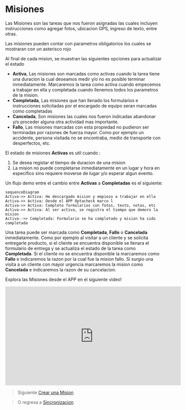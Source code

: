# Misiones

Las Misiones son las tareas que nos fueron asignadas las cuales incluyen instrucciones como agregar fotos, ubicacion GPS, ingreso de texto, entre otras. 

Las misiones pueden contar con parametros obligatorios los cuales se mostraran con un asterisco rojo

Al final de cada mision, se muestran las siguientes opciones para actualizar el estado

 - **Activa**, Las misiones son marcadas como activas cuando la tarea tiene una duracion la cual deseamos medir y/o no es posible terminar inmediatamente. Marcaremos la tarea como activa cuando empecemos a trabajar en ella y completada cuando llenemos todos los parametros de la mision. 
 - **Completada**, Las misiones que han llenado los formularios e instrucciones solicitadas por el encargado de equipo seran marcadas como completadas
 - **Cancelada**, Son misiones las cuales nos fueron indicadas abandonar y/o proceder alguna otra actividad mas importante.
 - **Fallo**, Las misiones marcadas con esta propiedad no pudieron ser terminadas por razones de fuerza mayor. Como por ejemplo un accidente, persona visitada no se encontraba, medio de transporte con desperfectos, etc. 

El estado de misiones **Activas** es util cuando :

 1. Se desea registar el tiempo de duracion de una mision
 2. La mision no puede completarse inmediatamente en un lugar y hora en especifico sino requiere moverse de lugar y/o esperar algun evento. 

Un flujo demo entre el cambio entre **Activas** a **Completadas**  es el siguiente: 

```mermaid
sequenceDiagram
Activa->> Activa: He descargado mision y empiezo a trabajar en ella
Activa->> Activa: Desde el APP Optacheck marco l
Activa->> Activa: Completo formularios con fotos, texto, notas, etc
Activa->> Activa: Al ser activa, se registra el tiempo que demoro la mision
Activa-->> Completada: Formulario se ha completado y mision ha sido completada
```

Una tarea puede ser marcada como **Completada**, **Fallo** o **Cancelada** inmediatamente. Como por ejemplo al visitar a un cliente y se solicita entregarle producto, si el cliente se encuentra disponible se llenara el formulario de entrega y se actualiza el estado de la tarea como **Completada**. Si el cliente no se encuentra disponible la marcaremos como **Fallo** e indicaremos la razon por la cual fue la mision fallo. Si surgio una visita a un cliente con mayor urgencia marcaremos la mision como **Cancelada** e indicaremos la razon de su cancelacion. 

Explora las Misiones desde el APP en el siguiente video! 
<iframe width="560" height="315" src="https://www.youtube.com/embed/lLTF__ua5go" frameborder="0" allow="accelerometer; autoplay; encrypted-media; gyroscope; picture-in-picture" allowfullscreen></iframe>


> Siguiente [Crear una Mision](/v1/app-movil/crear_mision.html)

> O regresa a [Sincronizacion](/v1/app-movil/sync.html)
<!--stackedit_data:
eyJoaXN0b3J5IjpbLTE0MTc4OTQ5MTMsLTUzNDM4NDMyNCwxNz
AyMzMxOTYsLTQ5MzUxNjIxNywtMTE3MDU1MTA2OF19
-->